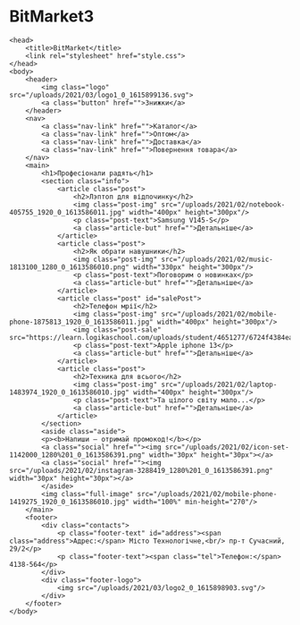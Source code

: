 # BitMarket3<html>
    <head>
        <title>BitMarket</title>
        <link rel="stylesheet" href="style.css">
    </head>
    <body>
        <header>
            <img class="logo" src="/uploads/2021/03/logo1_0_1615899136.svg">
            <a class="button" href="">Знижки</a>
        </header>
        <nav>
            <a class="nav-link" href="">Каталог</a>
            <a class="nav-link" href="">Оптом</a>
            <a class="nav-link" href="">Доставка</a>
            <a class="nav-link" href="">Повернення товара</a>
        </nav>
        <main>
            <h1>Професіонали радять</h1>
            <section class="info">
                <article class="post">
                    <h2>Лэптоп для відпочинку</h2>
                    <img class="post-img" src="/uploads/2021/02/notebook-405755_1920_0_1613586011.jpg" width="400px" height="300px"/>
                    <p class="post-text">Samsung V145-S</p>
                    <a class="article-but" href="">Детальніше</a>
                </article>
                <article class="post">
                    <h2>Як обрати навушники</h2>
                    <img class="post-img" src="/uploads/2021/02/music-1813100_1280_0_1613586010.png" width="330px" height="300px"/>
                    <p class="post-text">Поговорим о новинках</p>
                    <a class="article-but" href="">Детальніше</a>
                </article>
                <article class="post" id="salePost">
                    <h2>Телефон мрії</h2>
                    <img class="post-img" src="/uploads/2021/02/mobile-phone-1875813_1920_0_1613586011.jpg" width="400px" height="300px"/>
                    <img class="post-sale" src="https://learn.logikaschool.com/uploads/student/4651277/6724f4384ea7a.png"/>
                    <p class="post-text">Apple iphone 13</p>
                    <a class="article-but" href="">Детальніше</a>
                </article>
                <article class="post">
                    <h2>Техника для всього</h2>
                    <img class="post-img" src="/uploads/2021/02/laptop-1483974_1920_0_1613586010.jpg" width="400px" height="300px"/>
                    <p class="post-text">Та цілого світу мало...</p>
                    <a class="article-but" href="">Детальніше</a>
                </article>
            </section>
            <aside class="aside">
            <p><b>Напиши — отримай промокод!</b></p>
            <a class="social" href=""><img src="/uploads/2021/02/icon-set-1142000_1280%201_0_1613586391.png" width="30px" height="30px"></a>
            <a class="social" href=""><img src="/uploads/2021/02/instagram-3288419_1280%201_0_1613586391.png" width="30px" height="30px"></a>
            </aside>
            <img class="full-image" src="/uploads/2021/02/mobile-phone-1419275_1920_0_1613586010.jpg" width="100%" min-height="270"/>
        </main>
        <footer>
            <div class="contacts">
                <p class="footer-text" id="address"><span class="address">Адрес:</span> Місто Технологічне,<br/> пр-т Сучасний, 29/2</p>
                <p class="footer-text"><span class="tel">Телефон:</span> 4138-564</p>
            </div>
            <div class="footer-logo">
                <img src="/uploads/2021/03/logo2_0_1615898903.svg"/>
            </div>
        </footer>
    </body>
</html>
